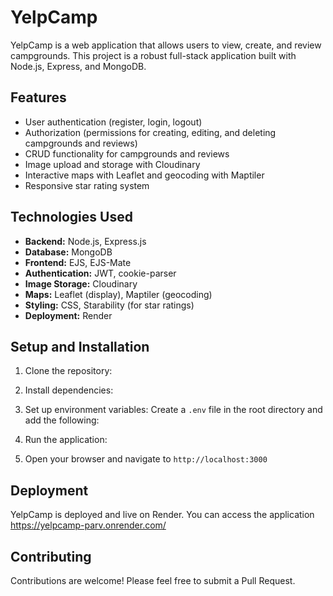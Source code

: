 # YelpCamp

YelpCamp is a web application that allows users to view, create, and review campgrounds. This project is a robust full-stack application built with Node.js, Express, and MongoDB.

## Features

- User authentication (register, login, logout)
- Authorization (permissions for creating, editing, and deleting campgrounds and reviews)
- CRUD functionality for campgrounds and reviews
- Image upload and storage with Cloudinary
- Interactive maps with Leaflet and geocoding with Maptiler
- Responsive star rating system

## Technologies Used

- **Backend:** Node.js, Express.js
- **Database:** MongoDB
- **Frontend:** EJS, EJS-Mate
- **Authentication:** JWT, cookie-parser
- **Image Storage:** Cloudinary
- **Maps:** Leaflet (display), Maptiler (geocoding)
- **Styling:** CSS, Starability (for star ratings)
- **Deployment:** Render

## Setup and Installation

1. Clone the repository:

2. Install dependencies:

3. Set up environment variables:
   Create a `.env` file in the root directory and add the following:

4. Run the application:

5. Open your browser and navigate to `http://localhost:3000`

## Deployment

YelpCamp is deployed and live on Render. You can access the application https://yelpcamp-parv.onrender.com/


## Contributing

Contributions are welcome! Please feel free to submit a Pull Request.
